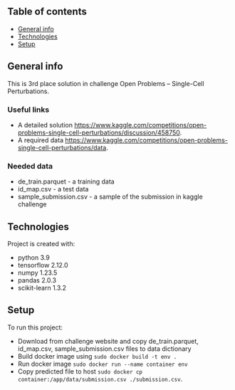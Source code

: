 ## Table of contents
* [General info](#general-info)
* [Technologies](#technologies)
* [Setup](#setup)

## General info
This is 3rd place solution in challenge Open Problems – Single-Cell Perturbations. 

### Useful links
 * A detailed solution https://www.kaggle.com/competitions/open-problems-single-cell-perturbations/discussion/458750.
 * A required data https://www.kaggle.com/competitions/open-problems-single-cell-perturbations/data.
### Needed data
* de_train.parquet - a training data
* id_map.csv - a test data 
* sample_submission.csv - a sample of the submission in kaggle challenge
	
## Technologies
Project is created with:
* python 3.9
* tensorflow 2.12.0
* numpy 1.23.5
* pandas 2.0.3
* scikit-learn 1.3.2

## Setup
To run this project:
* Download from challenge website and copy de_train.parquet, id_map.csv, sample_submission.csv files to data dictionary
* Build docker image using ```sudo docker build -t env .```
* Run docker image ```sudo docker run --name container env```
* Copy predicted file to host ```sudo docker cp container:/app/data/submission.csv ./submission.csv```.